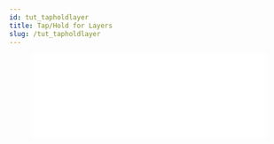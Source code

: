 ```yaml
---
id: tut_tapholdlayer
title: Tap/Hold for Layers
slug: /tut_tapholdlayer
---
```


<figure class="video-container">
 <iframe src="//www.youtube.com/embed/o-OEgsDEv_A" frameborder="0" allowfullscreen width="100%"></iframe>
 </figure>
